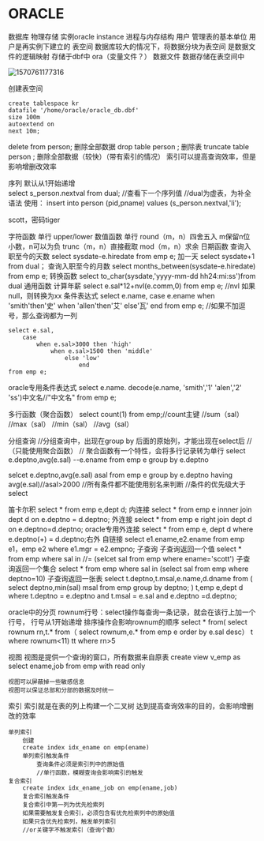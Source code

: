 # ORACLE

数据库
	物理存储
实例oracle instance
	进程与内存结构
用户
	管理表的基本单位
	用户是再实例下建立的
表空间
	数据库较大的情况下，将数据分块为表空间
	是数据文件的逻辑映射
	存储于dbf中
	ora（变量文件？）
数据文件
	数据存储在表空间中

![1570761177316](C:\Users\feketerigo\AppData\Roaming\Typora\typora-user-images\1570761177316.png)

创建表空间

```
create tablespace kr
datafile '/home/oracle/oracle_db.dbf'
size 100m
autoextend on
next 10m;
```

delete from person;
	删除全部数据
drop table person ;
	删除表
truncate table person ;
	删除全部数据（较快）（带有索引的情况）
	索引可以提高查询效率，但是影响增删改效率
	
序列
	默认从1开始递增	
	select s_person.nextval from dual;
		//查看下一个序列值
		//dual为虚表，为补全语法
	使用：
	insert into person (pid,pname) values (s_person.nextval,'li');

scott，密码tiger
	
字符函数
	单行
	upper/lower
数值函数
	单行
	round（m，n）四舍五入
		m保留n位小数，n可以为负
	trunc（m，n）直接截取
	mod（m，n）求余
日期函数
	查询入职至今的天数
	select sysdate-e.hiredate from emp e;
	加一天
	select sysdate+1 from dual；
	查询入职至今的月数
	select months_between(sysdate-e.hiredate) from emp e;
转换函数
	select to_char(sysdate,'yyyy-mm-dd hh24:mi:ss')from dual
通用函数
	计算年薪
	select e.sal*12+nvl(e.comm,0) from emp e;
	//nvl
		如果null，则转换为xx
条件表达式
	select e.name,
		case e.ename
			when 'smith'then'史'
				when 'allen'then'艾'
					else'瓦'
						end
	from emp e;
	//如果不加逗号，那么查询都为一列
	
	select e.sal,
		case 
			when e.sal>3000 then 'high'
				when e.sal>1500 then 'middle'
					else 'low'
						end
	from emp e;
	
oracle专用条件表达式
	select e.name.
		decode(e.name,
			'smith','1'
				'alen','2'
					'ss')中文名//"中文名"
	from emp e;
	
多行函数（聚合函数）
select count(1) from emp;//count主键
//sum（sal）
//max（sal）
//min（sal）
//avg（sal）

分组查询
	//分组查询中，出现在group by 后面的原始列，才能出现在select后
	//（只能使用聚合函数）
	// 聚合函数有一个特性，会将多行记录转为单行
select e.deptno,avg(e.sal) --e.ename
from emp e
group by e.deptno
	
selcet e.deptno,avg(e.sal)  asal
from emp e
group by e.deptno
having avg(e.sal)//asal>2000
	//所有条件都不能使用别名来判断
	//条件的优先级大于select
	
笛卡尔积
	select * from emp e,dept d;
内连接
	select * from emp e innner join dept d on e.deptno = d.deptno;
外连接
	select * from emp e right join dept d on e.deptno=d.deptno;
oracle专用外连接
	select * from emp e, dept d where e.deptno(+) = d.deptno;右外
自链接	
	select e1.ename,e2.ename from emp e1，emp e2 where e1.mgr = e2.empno;
子查询
	子查询返回一个值
	select * from emp where sal in //=
		(selcet sal from emp where ename='scott')
	子查询返回一个集合
	select * from emp where sal in
		(select sal from emp where deptno=10)
	子查询返回一张表
	select  t.deptno,t.msal,e.name,d.dname
	from (
	select deptno,min(sal) msal
	from emp
	group by deptno;
	) t,emp e,dept d
	where t.deptno = e.deptno
	and t.msal = e.sal
	and e.deptno =d.deptno;
	
oracle中的分页
	rownum行号：select操作每查询一条记录，就会在该行上加一个行号，
	行号从1开始递增
	排序操作会影响rownum的顺序
	select * from(
		select rownum rn,t.* from（
			select rownum,e.* from emp e  order by e.sal desc） t
	where rownum<11) tt where rn>5
	
视图
	视图是提供一个查询的窗口，所有数据来自原表
	create view v_emp as select ename,job from emp with read only
	
	视图可以屏蔽掉一些敏感信息
	视图可以保证总部和分部的数据及时统一
	
索引
	索引就是在表的列上构建一个二叉树
	达到提高查询效率的目的，会影响增删改的效率
	
	单列索引
		创建
		create index idx_ename on emp(ename)
		单列索引触发条件
			查询条件必须是索引列中的原始值
			//单行函数，模糊查询会影响索引的触发
	复合索引
		create index idx_ename_job on emp(ename,job)
		复合索引触发条件
		复合索引中第一列为优先检索列
		如果需要触发复合索引，必须包含有优先检索列中的原始值
		如果只含优先检索列，触发单列索引
		//or关键字不触发索引（查询个数）
	
	